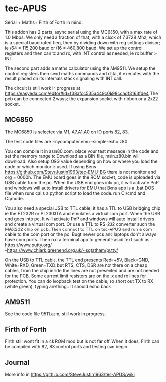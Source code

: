 
# tec-APUS

Serial + Maths+ Firth of Forth in mind. 

This addon has 2 parts, async serial using the MC6850, with a max rate of 1.0 Mbps.
We only need a fraction of that, with a clock of 7.3728 Mhz, which is a special baud rated freq, then by dividing down with reg settings divisor; ie /64 = 115,200 baud or /16 =  460,800 baud. We set up the control registers and then can tx and rx, with INT control as needed, ie rx buffer > INT.

The second part adds a maths calculator using the AM9511. We setup the control registers then send maths commands and data, it executes with the result placed on its internals  stack signaling with INT call.

The circuit is still work in progress at   https://easyeda.com/editor#id=f38afcc535a449c0b98ccadf3163fde4
The pcb can be connected 2 ways; the expansion socket with ribbon or a 2x22 socket.

## MC6850
The MC6850 is selected via M1, A7,A1,A0  on IO ports 82, 83.

The test code files are 
-mycomputer.emu
-simple-echo.z80

You can compile it in asm80.com, place your test message in the code and set the memory range to Download as a BIN file, main.z80.bin will download. Also setup ORG value depending on how or where you load the code or which monitor is used. If using Bens https://github.com/SteveJustin1963/tec-EMU-BG there is not monitor and org = 0000h. 
The EMU board goes in the ROM socket, code is uploaded via USB cable from the pc. When the USB end goes into pc, it will activate PnP and windows will auto install drivers for EMU that Bens app is a .bat DOS file when runs calls a python script to load the code. run C:\cmd and C:\mode.

You also need a special USB to TTL cable; it has a TTL to USB bridging chip ie the FT232R or PL2303TA and emulates a virtual com port. When the USB end goes into pc, It will activate PnP and windows will auto install drivers and create a virtual com port. Or use a TTL to RS-232 converter such the MAX232 chip on pcb. Then connect to TTL on tec-APUS and run a com cable to the com port on the pc. Bugt newer pcs and laptops don't always have com ports.
Then run a terminal app to generate ascii text such as 
-https://www.putty.org/    
-https://www.chiark.greenend.org.uk/~sgtatham/putty/ 

On the USB to TTL cable, the TTL end presents Red=+5V, Black=GND, White=RXD, Green=TXD, but RTS, CTS, DSR are not there on a cheap cables, from the chip inside the lines are not presented and are not needed for the PCB. Some current limit resistors are on the tx and rx lines for protection. You can do loopback test on the cable, so short out TX to RX (white green), typing anything.. It should echo back.

## AM9511
See the code file 9511.asm, still work in progress.

## Firth of Forth
Firth still wont fit in a 4k ROM mod but is not far off. When it does, Firth can be compiled with 82, 83 control ports and testing can begin.

## Journal
More info in https://github.com/SteveJustin1963/tec-APUS/wiki





